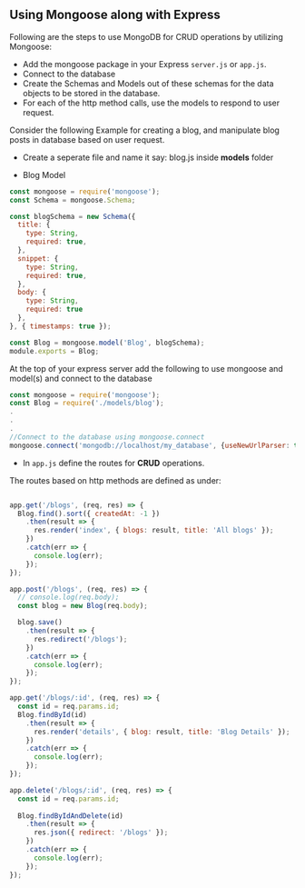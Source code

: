 ## Using Mongoose along with Express

Following are the steps to use MongoDB for CRUD operations by utilizing Mongoose:

- Add the mongoose package in your Express `server.js` or `app.js`. 
- Connect to the database
- Create the Schemas and Models out of these schemas for the data objects to be stored in the database.
- For each of the http method calls, use the models to respond to user request.

Consider the following Example for creating a blog, and manipulate blog posts in database based on user request. 
- Create a seperate file and name it say: blog.js inside **models** folder

- Blog Model
```js
const mongoose = require('mongoose');
const Schema = mongoose.Schema;

const blogSchema = new Schema({
  title: {
    type: String,
    required: true,
  },
  snippet: {
    type: String,
    required: true,
  },
  body: {
    type: String,
    required: true
  },
}, { timestamps: true });

const Blog = mongoose.model('Blog', blogSchema);
module.exports = Blog;
```

At the top of your express server add the following to use mongoose and model(s) and connect to the database 

```js
const mongoose = require('mongoose');
const Blog = require('./models/blog');
.
.
.
//Connect to the database using mongoose.connect
mongoose.connect('mongodb://localhost/my_database', {useNewUrlParser: true});

```
- In `app.js` define the routes for **CRUD** operations.

The routes based on http methods are defined as under:

```js

app.get('/blogs', (req, res) => {
  Blog.find().sort({ createdAt: -1 })
    .then(result => {
      res.render('index', { blogs: result, title: 'All blogs' });
    })
    .catch(err => {
      console.log(err);
    });
});

app.post('/blogs', (req, res) => {
  // console.log(req.body);
  const blog = new Blog(req.body);

  blog.save()
    .then(result => {
      res.redirect('/blogs');
    })
    .catch(err => {
      console.log(err);
    });
});

app.get('/blogs/:id', (req, res) => {
  const id = req.params.id;
  Blog.findById(id)
    .then(result => {
      res.render('details', { blog: result, title: 'Blog Details' });
    })
    .catch(err => {
      console.log(err);
    });
});

app.delete('/blogs/:id', (req, res) => {
  const id = req.params.id;
  
  Blog.findByIdAndDelete(id)
    .then(result => {
      res.json({ redirect: '/blogs' });
    })
    .catch(err => {
      console.log(err);
    });
});

```


